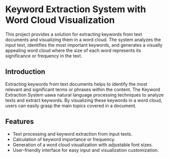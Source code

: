 # Keyword Extraction System with Word Cloud Visualization

This project provides a solution for extracting keywords from text documents and visualizing them in a word cloud. The system analyzes the input text, identifies the most important keywords, and generates a visually appealing word cloud where the size of each word represents its significance or frequency in the text.

## Introduction

Extracting keywords from text documents helps to identify the most relevant and significant terms or phrases within the content. The Keyword Extraction System uawa natural language processing techniques to analyze texts and extract keywords. By visualizing these keywords in a word cloud, users can easily grasp the main topics covered in a document.

## Features

- Text processing and keyword extraction from input texts.
- Calculation of keyword importance or frequency.
- Generation of a word cloud visualization with adjustable font sizes.
- User-friendly interface for easy input and visualization customization.

 
